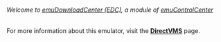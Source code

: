 ###### Welcome to [emuDownloadCenter (EDC)](https://github.com/PhoenixInteractiveNL/emuDownloadCenter/wiki/), a module of [emuControlCenter](https://github.com/PhoenixInteractiveNL/emuControlCenter/wiki/)

For more information about this emulator, visit the [**DirectVMS**](https://github.com/PhoenixInteractiveNL/emuDownloadCenter/wiki/Emulator-directvms#menu) page.
